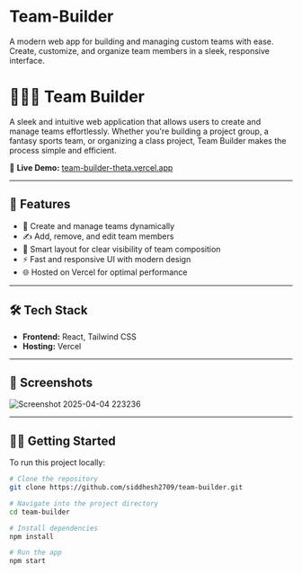 # Team-Builder
A modern web app for building and managing custom teams with ease. Create, customize, and organize team members in a sleek, responsive interface.


# 🧑‍🤝‍🧑 Team Builder

A sleek and intuitive web application that allows users to create and manage teams effortlessly. Whether you're building a project group, a fantasy sports team, or organizing a class project, Team Builder makes the process simple and efficient.

🔗 **Live Demo:** [team-builder-theta.vercel.app](https://team-builder-theta.vercel.app/)

---

## 🚀 Features

- 👥 Create and manage teams dynamically
- ✍️ Add, remove, and edit team members
- 🧠 Smart layout for clear visibility of team composition
- ⚡ Fast and responsive UI with modern design
- 🌐 Hosted on Vercel for optimal performance

---

## 🛠️ Tech Stack

- **Frontend:** React, Tailwind CSS
- **Hosting:** Vercel

---

## 📸 Screenshots
![Screenshot 2025-04-04 223236](https://github.com/user-attachments/assets/10a2b9a9-fd90-4c61-8040-3135c859a8f3)

---

## 🧑‍💻 Getting Started

To run this project locally:

```bash
# Clone the repository
git clone https://github.com/siddhesh2709/team-builder.git

# Navigate into the project directory
cd team-builder

# Install dependencies
npm install

# Run the app
npm start
